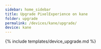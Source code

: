 ```yaml
---
sidebar: home_sidebar
title: Upgrade PixelExperience on kane
folder: upgrade
permalink: /devices/kane/upgrade/
device: kane
---
```

{% include templates/device_upgrade.md %}
